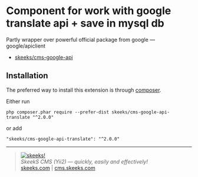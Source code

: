 Component for work with google translate api + save in mysql db
===================================

Partly wrapper over powerful official package from google — google/apiclient

* [skeeks/cms-google-api](https://github.com/skeeks-cms/cms-google-api)


Installation
------------

The preferred way to install this extension is through [composer](http://getcomposer.org/download/).

Either run

```
php composer.phar require --prefer-dist skeeks/cms-google-api-translate "^2.0.0"
```

or add

```
"skeeks/cms-google-api-translate": "^2.0.0"
```

___

> [![skeeks!](https://skeeks.com/img/logo/logo-no-title-80px.png)](https://skeeks.com)  
<i>SkeekS CMS (Yii2) — quickly, easily and effectively!</i>  
[skeeks.com](https://skeeks.com) | [cms.skeeks.com](https://cms.skeeks.com)
